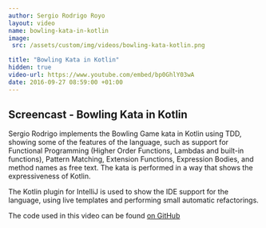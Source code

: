 ```yaml
---
author: Sergio Rodrigo Royo
layout: video
name: bowling-kata-in-kotlin
image:
 src: /assets/custom/img/videos/bowling-kata-kotlin.png

title: "Bowling Kata in Kotlin"
hidden: true
video-url: https://www.youtube.com/embed/bp0GhlY03wA
date: 2016-09-27 08:59:00 +01:00
---
```



## Screencast - Bowling Kata in Kotlin

Sergio Rodrigo implements the Bowling Game kata in Kotlin using TDD, showing some of the features of the language, such as support for Functional Programming (Higher Order Functions, Lambdas and built-in functions), Pattern Matching, Extension Functions, Expression Bodies, and method names as free text. The kata is performed in a way that shows the expressiveness of Kotlin.

The Kotlin plugin for IntelliJ is used to show the IDE support for the language, using live templates and performing small automatic refactorings.

The code used in this video can be found [on GitHub](https://github.com/codurance/bowling_game_kata)
